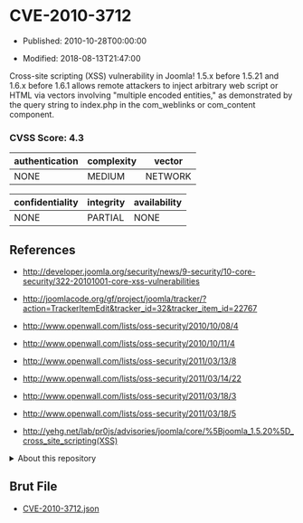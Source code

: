 # CVE-2010-3712

- Published: 2010-10-28T00:00:00

- Modified: 2018-08-13T21:47:00

Cross-site scripting (XSS) vulnerability in Joomla! 1.5.x before 1.5.21 and 1.6.x before 1.6.1 allows remote attackers to inject arbitrary web script or HTML via vectors involving "multiple encoded entities," as demonstrated by the query string to index.php in the com_weblinks or com_content component.

### CVSS Score: **4.3**

| authentication | complexity | vector |
| --- | --- | --- |
| NONE | MEDIUM | NETWORK |

| confidentiality | integrity | availability |
| --- | --- | --- |
| NONE | PARTIAL | NONE |

## References

* http://developer.joomla.org/security/news/9-security/10-core-security/322-20101001-core-xss-vulnerabilities

* http://joomlacode.org/gf/project/joomla/tracker/?action=TrackerItemEdit&tracker_id=32&tracker_item_id=22767

* http://www.openwall.com/lists/oss-security/2010/10/08/4

* http://www.openwall.com/lists/oss-security/2010/10/11/4

* http://www.openwall.com/lists/oss-security/2011/03/13/8

* http://www.openwall.com/lists/oss-security/2011/03/14/22

* http://www.openwall.com/lists/oss-security/2011/03/18/3

* http://www.openwall.com/lists/oss-security/2011/03/18/5

* http://yehg.net/lab/pr0js/advisories/joomla/core/%5Bjoomla_1.5.20%5D_cross_site_scripting(XSS)

<details>
<summary>About this repository</summary> 

  This repository is part of the project [Live Hack CVE](https://github.com/Live-Hack-CVE). Main website can be found [www.live-hack.org](https://www.live-hack.org) 
  
  Made by [Sn0wAlice](https://github.com/Sn0wAlice) for the people that care about security and need to have a feed of the latest CVEs. Hope you enjoy it, don't forget to star the repo and follow me on [Twitter](https://twitter.com/Sn0wAlice) and [Github](https://github.com/Sn0wAlice). And that is my [personnal website](https://www.alice-snow.me/)

  - [Home Page](https://github.com/Live-Hack-CVE)
  - [Framework](https://github.com/Live-Hack-CVE/cve-framework)
  - [CVE database](https://github.com/Live-Hack-CVE/full_database)
  - [Changelog](https://github.com/Live-Hack-CVE/Changelog)
</details>

## Brut File

* [CVE-2010-3712.json](https://raw.githubusercontent.com/Live-Hack-CVE/full_database/main/cves/2010/CVE-2010-3712.json)

